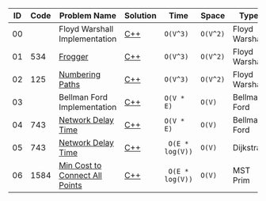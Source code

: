 |ID|Code| Problem Name |  Solution  |  Time | Space | Type | 
|--|----|-------- | ---------- | -------| ------ | ---- |
|00||Floyd Warshall Implementation|[C++](https://github.com/Ali-Elshorpagi/algorithms/blob/main/shortest_path/floyd_warshall/floyd_warshall.cpp)|`O(V^3)`|`O(V^2)`|Floyd Warshall|
|01|534|[Frogger](https://onlinejudge.org/index.php?option=com_onlinejudge&Itemid=8&page=show_problem&problem=475)|[C++](https://github.com/Ali-Elshorpagi/algorithms/blob/main/shortest_path/floyd_warshall/UVA_534.cpp)|`O(V^3)`|`O(V^2)`|Floyd Warshall|
|02|125|[Numbering Paths](https://onlinejudge.org/index.php?option=onlinejudge&page=show_problem&problem=61)|[C++](https://github.com/Ali-Elshorpagi/algorithms/blob/main/shortest_path/floyd_warshall/UVA_125.cpp)|`O(V^3)`|`O(V^2)`|Floyd Warshall|
|03||Bellman Ford Implementation|[C++](https://github.com/Ali-Elshorpagi/algorithms/blob/main/shortest_path/bellman_ford/bellman_ford.cpp)|`O(V * E)`|`O(V)`|Bellman Ford|
|04|743|[Network Delay Time](https://leetcode.com/problems/network-delay-time/)|[C++](https://github.com/Ali-Elshorpagi/algorithms/blob/main/shortest_path/bellman_ford/LeetCode_743.cpp)|`O(V * E)`|`O(V)`|Bellman Ford|
|05|743|[Network Delay Time](https://leetcode.com/problems/network-delay-time/)|[C++](https://github.com/Ali-Elshorpagi/algorithms/blob/main/shortest_path/dijkstra/LeetCode_743.cpp)|` O(E * log(V))`|`O(V)`|Dijkstra|
|06|1584|[Min Cost to Connect All Points](https://leetcode.com/problems/min-cost-to-connect-all-points/)|[C++](https://github.com/Ali-Elshorpagi/algorithms/blob/main/shortest_path/mst_prim/LeetCode_1584.cpp)|` O(E * log(V))`|`O(V)`|MST Prim|